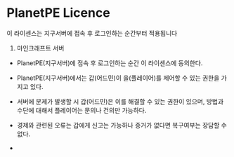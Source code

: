 # PlanetPE Licence

이 라이센스는 지구서버에 접속 후 로그인하는 순간부터 적용됩니다




1. 마인크래프트 서버



- PlanetPE(지구서버)에 접속 후 로그인하는 순간 이 라이센스에 동의한다.
- PlanetPE(지구서버)에서는 갑(어드민)이 을(플레이어)를 제어할 수 있는 권한을 가지고 있다.

- 서버에 문제가 발생할 시 갑(어드민)은 이를 해결할 수 있는 권한이 있으며, 방법과 수단에 대해서 플레이어는 문의나 건의만 가능하다.

- 경제와 관련된 오류는 갑에게 신고는 가능하나 증거가 없다면 복구여부는 장담할 수 없다.

- 
